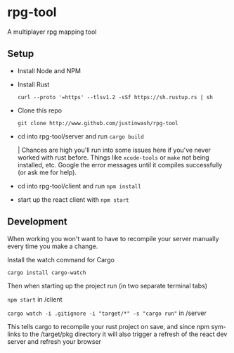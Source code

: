 # rpg-tool

A multiplayer rpg mapping tool

## Setup

- Install Node and NPM
- Install Rust

  `curl --proto '=https' --tlsv1.2 -sSf https://sh.rustup.rs | sh`

- Clone this repo

  `git clone http://www.github.com/justinwash/rpg-tool`

- cd into rpg-tool/server and run `cargo build`

  | Chances are high you'll run into some issues here if you've never worked with rust before. Things like `xcode-tools` or `make` not being installed, etc. Google the error messages until it compiles successfully (or ask me for help).

- cd into rpg-tool/client and run `npm install`

- start up the react client with `npm start`

## Development

When working you won't want to have to recompile your server manually every time you make a change.

Install the watch command for Cargo

`cargo install cargo-watch`

Then when starting up the project run (in two separate terminal tabs)

`npm start` in /client

`cargo watch -i .gitignore -i "target/*" -s "cargo run"` in /server

This tells cargo to recompile your rust project on save, and since npm sym-links to the /target/pkg directory it will also trigger a refresh of the react dev server and refresh your browser
